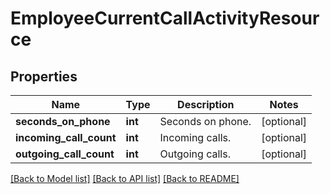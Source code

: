 # EmployeeCurrentCallActivityResource

## Properties
Name | Type | Description | Notes
------------ | ------------- | ------------- | -------------
**seconds_on_phone** | **int** | Seconds on phone. | [optional] 
**incoming_call_count** | **int** | Incoming calls. | [optional] 
**outgoing_call_count** | **int** | Outgoing calls. | [optional] 

[[Back to Model list]](../README.md#documentation-for-models) [[Back to API list]](../README.md#documentation-for-api-endpoints) [[Back to README]](../README.md)


